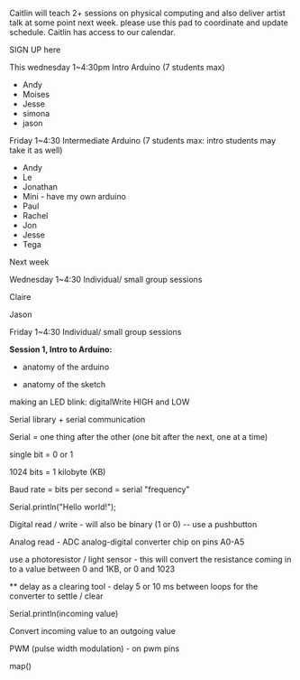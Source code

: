 
 Caitlin will teach 2+ sessions on physical computing and also deliver artist talk at some point next week. please use this pad to coordinate and update schedule. Caitlin has access to our calendar. 

SIGN UP here

This wednesday 1~4:30pm Intro Arduino (7 students max) 

*   Andy
*   Moises
*   Jesse
*   simona
*   jason

Friday 1~4:30 Intermediate Arduino (7 students max: intro students may take it as well)  

*   Andy
*   Le
*   Jonathan
*   Mini - have my own arduino
*   Paul
*   Rachel
*   Jon
*   Jesse
*   Tega

Next week 

Wednesday 1~4:30 Individual/ small group sessions 

Claire

Jason

Friday 1~4:30 Individual/ small group sessions 

**Session 1, Intro to Arduino:**

- anatomy of the arduino

- anatomy of the sketch

making an LED blink: digitalWrite HIGH and LOW

Serial library + serial communication

Serial = one thing after the other (one bit after the next, one at a time)

single bit = 0 or 1

1024 bits = 1 kilobyte (KB)

Baud rate = bits per second = serial "frequency"

Serial.println("Hello world!");

Digital read / write - will also be binary (1 or 0) -- use a pushbutton

Analog read - ADC analog-digital converter chip on pins A0-A5

use a photoresistor / light sensor - this will convert the resistance coming in to a value between 0 and 1KB, or 0 and 1023

** delay as a clearing tool - delay 5 or 10 ms between loops for the converter to settle / clear

Serial.println(incoming value)

Convert incoming value to an outgoing value

PWM (pulse width modulation) - on pwm pins

map()
